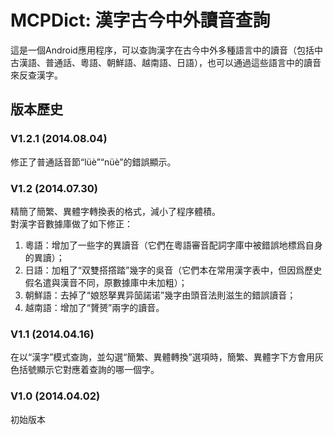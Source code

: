 # MCPDict: 漢字古今中外讀音查詢

這是一個Android應用程序，可以查詢漢字在古今中外多種語言中的讀音（包括中古漢語、普通話、粵語、朝鮮語、越南語、日語），也可以通過這些語言中的讀音來反查漢字。

## 版本歷史

### V1.2.1 (2014.08.04)
修正了普通話音節“lüè”“nüè”的錯誤顯示。

### V1.2 (2014.07.30)
精簡了簡繁、異體字轉換表的格式，減小了程序體積。  
對漢字音數據庫做了如下修正：  
1) 粵語：增加了一些字的異讀音（它們在粵語審音配詞字庫中被錯誤地標爲自身的異讀）；  
2) 日語：加粗了“双雙搭撘踏”幾字的吳音（它們本在常用漢字表中，但因爲歷史假名遣與漢音不同，原數據庫中未加粗）；  
3) 朝鮮語：去掉了“娘怒拏異异笝諾诺”幾字由頭音法則滋生的錯誤讀音；  
4) 越南語：增加了“贇赟”兩字的讀音。

### V1.1 (2014.04.16)
在以“漢字”模式查詢，並勾選“簡繁、異體轉換”選項時，簡繁、異體字下方會用灰色括號顯示它對應着查詢的哪一個字。

### V1.0 (2014.04.02)
初始版本
